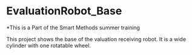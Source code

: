 # EvaluationRobot_Base
*This is a Part of the Smart Methods summer training

This project shows the base of the valuation receiving robot. It is a wide cylinder with one rotatable wheel.

